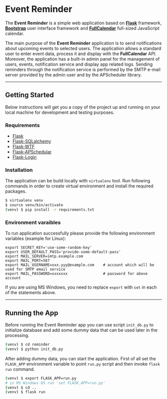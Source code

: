 # Event Reminder

The **Event Reminder** is a simple web application based on **[Flask](https://flask.palletsprojects.com/en/1.1.x/)** framework, **[Bootstrap](https://getbootstrap.com/)** user interface framework and **[FullCalendar](https://fullcalendar.io/)** full-sized JavaScript calendar. 
 
The main purpose of the **Event Reminder** application is to send notifications about upcoming events to selected users. The application allows a standard user to enter event data, process it and display with the **FullCalendar** API. Moreover, the application has a built-in admin panel for the management of users, events, notification service and display app related logs. Sending reminders through the notification service is performed by the SMTP e-mail server provided by the admin user and by the APScheduler library.

***

## Getting Started

Below instructions will get you a copy of the project up and running on your local machine for development and testing purposes. 


### Requirements

* [Flask](https://flask.palletsprojects.com/en/1.1.x/)
* [Flask-SQLalchemy](https://flask-sqlalchemy.palletsprojects.com/en/2.x/)
* [Flask-WTF](https://flask-wtf.readthedocs.io/en/stable/)
* [Flask-APSchedular](https://github.com/viniciuschiele/flask-apscheduler)
* [Flask-Login](https://flask-login.readthedocs.io/en/latest/)

### Installation

The application can be build locally with `virtualenv` tool. Run following commands in order to create virtual environment and install the required packages.

```bash
$ virtualenv venv
$ source venv/bin/activate
(venv) $ pip install -r requirements.txt
```

### Environment varaibles

To run application successfully please provide the following environment variables (example for Linux):
```
export SECRET_KEY='use-some-random-key'
export USER_DEFAULT_PASS='provide-some-default-pass'
export MAIL_SERVER=smtp.example.com
export MAIL_PORT=587
export MAIL_USERNAME=xxx.yyy@example.com    # account which will be used for SMTP email service
export MAIL_PASSWORD=xxxxxxx                # password for above account
```
If you are using MS Windows, you need to replace `export` with `set` in each of the statements above.

***

## Running the App

Before running the Event Reminder app you can use script `init_db.py` to initialize database and add some dummy data that can be used later in the processing.
```bash
(venv) $ cd reminder
(venv) $ python init_db.py
```

After adding dummy data, you can start the application. First of all set the `FLASK_APP` environment variable to point `run.py` script and then invoke `flask run` command.
```bash
(venv) $ export FLASK_APP=run.py
# in MS Windows OS run 'set FLASK_APP=run.py'
(venv) $ cd ..
(venv) $ flask run
```